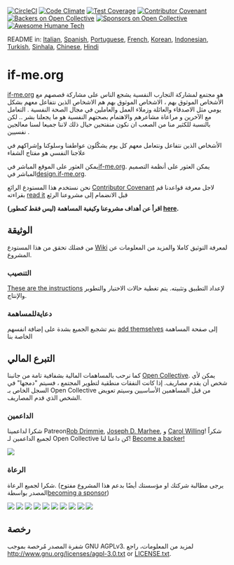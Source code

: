 [![CircleCI](https://circleci.com/gh/ifmeorg/ifme/tree/main.svg?style=svg)](https://circleci.com/gh/ifmeorg/ifme/tree/main)
[![Code Climate](https://codeclimate.com/github/ifmeorg/ifme/badges/gpa.svg)](https://codeclimate.com/github/ifmeorg/ifme)
[![Test Coverage](https://api.codeclimate.com/v1/badges/f9444a4d4116720518fe/test_coverage)](https://codeclimate.com/github/ifmeorg/ifme/test_coverage)
[![Contributor Covenant](https://img.shields.io/badge/Contributor%20Covenant-v2.1%20adopted-ff69b4.svg)](code_of_conduct.md)
[![Backers on Open Collective](https://opencollective.com/ifme/backers/badge.svg)](#backers)
[![Sponsors on Open Collective](https://opencollective.com/ifme/sponsors/badge.svg)](#sponsors)
[![Awesome Humane Tech](https://raw.githubusercontent.com/humanetech-community/awesome-humane-tech/main/humane-tech-badge.svg?sanitize=true)](https://github.com/humanetech-community/awesome-humane-tech)

README in: [Italian](https://github.com/ifmeorg/ifme/blob/main/README-IT.md), [Spanish](https://github.com/ifmeorg/ifme/blob/main/README-ES.md), [Portuguese](https://github.com/ifmeorg/ifme/blob/main/README-PT.md), [French](https://github.com/ifmeorg/ifme/blob/main/README-FR.md), [Korean](https://github.com/ifmeorg/ifme/blob/main/README-KO.md), [Indonesian](https://github.com/ifmeorg/ifme/blob/main/README-ID.md), [Turkish](https://github.com/ifmeorg/ifme/blob/main/README-TR.md), [Sinhala](https://github.com/ifmeorg/ifme/blob/main/README-LK.md), [Chinese](https://github.com/ifmeorg/ifme/blob/main/README-CN.md), 
[Hindi](https://github.com/ifmeorg/ifme/blob/main/README-HI.md)

# if-me.org

[if-me.org](https://www.if-me.org/)   هو مجتمع  لمشاركة التجارب النفسية 
يشجع الناس على مشاركة  قصصهم مع الأشخاص الموثوق بهم ، 
الاشخاص الموثوق بهم هم  الاشخاص الذين نتفاعل معهم بشكل يومي  مثل الاصدقاء والعائلة وزملاء العمل والعاملين في مجال الصحة النفسية .
التعامل  مع الآخرين  و مراعاة مشاعرهم والاهتمام بصحتهم النفسية  هو ما يجعلنا بشر  .. لكن بالنسبة للكثير منا  من الصعب  ان نكون منفتحين حيال ذلك
لاننا جميعا  لسنا معالجين نفسيين .


 الأشخاص الذين نتفاعل  ونتعامل معهم كل يوم يشكّلون  عواطفنا وسلوكنا  وإشراكهم في علاجنا النفسي هو مفتاج الشفاء


يمكن العثور على الموقع المباشر في[if-me.org](https://www.if-me.org/). يمكن العثور على أنظمة التصميم المباشر في[design.if-me.org](http://design.if-me.org/).

نحن نستخدم هذا المستودع الرائع [Contributor Covenant](http://contributor-covenant.org) لاجل معرفة قواعدنا  قم بقراءته
[read it](https://github.com/ifmeorg/ifme/blob/main/code_of_conduct.md)
قبل الانضمام إلى مشروعنا الرئع

**اقرأ عن أهداف مشروعنا وكيفية المساهمة (ليس فقط كمطور) [here](https://github.com/ifmeorg/ifme/blob/main/CONTRIBUTING.md).**

## الوثيقة

من فضلك تحقق من هذا المستودع [Wiki](https://github.com/ifmeorg/ifme/wiki) لمعرفة التوثيق كاملا والمزيد من المعلومات عن المشروع.

### التنصيب

[These are the instructions](https://github.com/ifmeorg/ifme/wiki/Installation) لإعداد التطبيق وتثبيته. يتم تغطية حالات الاختبار والتطوير والإنتاج.

### دعايةللمساهمة
بتم تشجبع الجميع بشدة على إضافة انفسهم [add themselves](https://github.com/ifmeorg/ifme/wiki/Contributor-Blurb)
إلى صفحة المساهمة الخاصة بنا

## التبرع المالي

كما نرحب بالمساهمات المالية بشفافية تامة من جانبنا
[Open Collective](https://opencollective.com/ifme).
يمكن لأي شخص أن يقدم مصاريف. إذا كانت النفقات منطقية لتطوير المجتمع ، فسيتم "دمجها" في السجل الخاص بـ Open Collective من قبل المساهمين الأساسيين وسيتم تعويض الشخص الذي قدم المصاريف.

### الداعمين
شكرا لداعمينا Patreon[Rob Drimmie](https://www.patreon.com/user?u=3251857),
[Joseph D. Marhee](https://www.patreon.com/user?u=2899171), و
[Carol Willing](https://www.patreon.com/user?u=202458)!
شكراً لجميع الداعمين لـ Open Collective
 كن داعنا لنا! [Become a backer!](https://opencollective.com/ifme#backer)

<a href="https://opencollective.com/ifme#backers" target="_blank"><img src="https://opencollective.com/ifme/backers.svg?width=890"></a>

### الرعاة

شكرا لجميع الرعاة. (يرجى مطالبة شركتك او مؤسستك أيضًا بدعم هذا المشروع مفتوح المصدر بواسطة[becoming a sponsor](https://opencollective.com/ifme#sponsor))

<section role="presentation">
  <a href="https://opencollective.com/ifme/sponsor/0/website" target="_blank"><img src="https://opencollective.com/ifme/sponsor/0/avatar.svg"></a>
  <a href="https://opencollective.com/ifme/sponsor/1/website" target="_blank"><img src="https://opencollective.com/ifme/sponsor/1/avatar.svg"></a>
  <a href="https://opencollective.com/ifme/sponsor/2/website" target="_blank"><img src="https://opencollective.com/ifme/sponsor/2/avatar.svg"></a>
  <a href="https://opencollective.com/ifme/sponsor/3/website" target="_blank"><img src="https://opencollective.com/ifme/sponsor/3/avatar.svg"></a>
  <a href="https://opencollective.com/ifme/sponsor/4/website" target="_blank"><img src="https://opencollective.com/ifme/sponsor/4/avatar.svg"></a>
  <a href="https://opencollective.com/ifme/sponsor/5/website" target="_blank"><img src="https://opencollective.com/ifme/sponsor/5/avatar.svg"></a>
  <a href="https://opencollective.com/ifme/sponsor/6/website" target="_blank"><img src="https://opencollective.com/ifme/sponsor/6/avatar.svg"></a>
  <a href="https://opencollective.com/ifme/sponsor/7/website" target="_blank"><img src="https://opencollective.com/ifme/sponsor/7/avatar.svg"></a>
  <a href="https://opencollective.com/ifme/sponsor/8/website" target="_blank"><img src="https://opencollective.com/ifme/sponsor/8/avatar.svg"></a>
  <a href="https://opencollective.com/ifme/sponsor/9/website" target="_blank"><img src="https://opencollective.com/ifme/sponsor/9/avatar.svg"></a>
</section>

## رخصة

شفرة المصدر مُرخصة بموجب GNU AGPLv3. لمزيد من المعلومات، راجع
http://www.gnu.org/licenses/agpl-3.0.txt or
[LICENSE.txt](https://github.com/ifmeorg/ifme/blob/main/LICENSE.txt).
